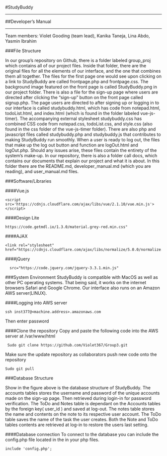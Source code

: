 #StudyBuddy
****
##Developer’s Manual
****
Team members: Violet Gooding (team lead), Kanika Taneja, Lina Abdo, Yasmin Ibrahim

###File Structure

In our group’s repository on Github, there is a folder labeled group_proj which contains all of our project files. Inside that folder, there are the original files for all the elements of our interface, and the one that combines them all together. The files for the first page one would see upon clicking on a link to StudyBuddy are called frontpage.php and frontpage.css. The background image featured on the front page is called StudyBuddy.png in our project folder. There is also a file for the sign-up page where users are directed after clicking the “sign-up” button on the front page called signup.php.
The page users are directed to after signing up or logging in to our interface is called studybuddy.html, which has code from notepad.html, todoList.html, and index.html (which is found in the folder labeled vue-js-timer). The accompanying external stylesheet studybuddy.css has combined CSS code from notepad.css, todoList.css, and style.css (also found in the css folder of the vue-js-timer folder). There are also php and javascript files called studybuddy.php and studybuddy.js that contributes to making StudyBuddy run smoothly. When a user is ready to log out, the files that make up the log out button and function are logOut.html and logOut.php. Should any issues arise, these files contain the entirety of the system’s make-up.
In our repository, there is also a folder call docs, which contains our documents that explain our project and what it is about. In this folder there are the README.md, developer_manual.md (which you are reading), and user_manual.md files.

###Software/Libraries

####Vue.js  

````
<script src='https://cdnjs.cloudflare.com/ajax/libs/vue/2.1.10/vue.min.js'></script>
````

####Design Lite

````
https://code.getmdl.io/1.3.0/material.grey-red.min.css"
````

####AJAX

````
<link rel="stylesheet" href="https://cdnjs.cloudflare.com/ajax/libs/normalize/5.0.0/normalize.min.css">
````
####jQuery

````
  src="https://code.jquery.com/jquery-3.3.1.min.js"
````

###System Environment
StudyBuddy is compatible with MacOS as well as other PC operating systems. That being said, it works on the internet browsers Safari and Google Chrome. Our interface also runs on an Amazon AWS server(LINUX).

####Logging into AWS server  

````
ssh inst377@<machine.address>.amazonaws.com
````
Then enter password

####Clone the repository
 Copy and paste the following code into the AWS server at /var/www/html  
````
 Sudo git clone https://github.com/Violet367/Group3.git
````

Make sure the update repository as collaborators push new code onto the repository
````
Sudo git pull
````

###Database Structure

Show in the figure above is the database structure of StudyBuddy. The accounts tables stores the username and password of the unique accounts made on the sign-up page. Then retrieved during login-in for password verification. The ToDo and Notes table is dependant on the Accounts tables by the foreign key( user_id ) and saved at log-out. The notes table stores the name and contents on the note to its respective user account. The ToDo table saves the name of the task the user creates. Both the Note and ToDo tables contents are retrieved at log-in to restore the users last setting.

####Database connection
To connect to the database you can include the config.php file located in the in your php files.
````
include 'config.php';
````
